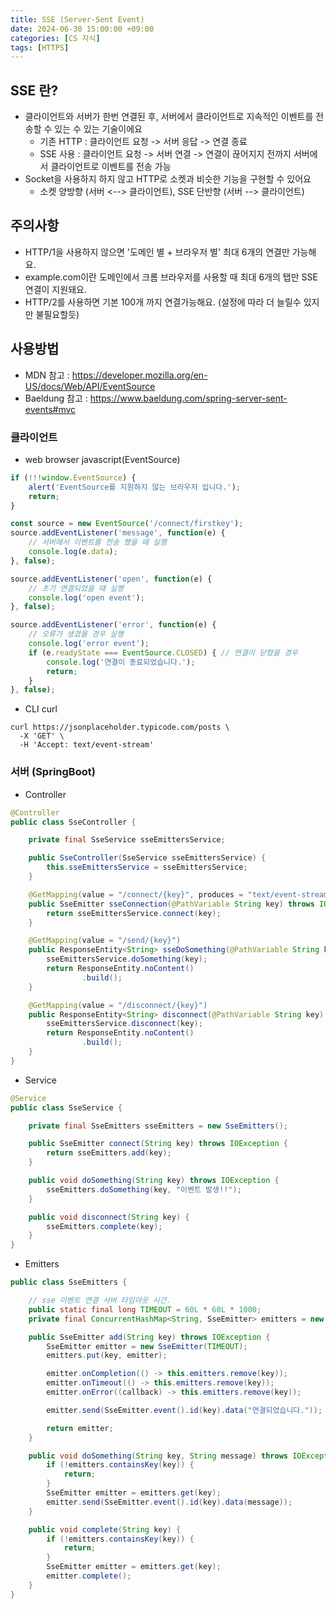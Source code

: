 ```yaml
---
title: SSE (Server-Sent Event)
date: 2024-06-30 15:00:00 +09:00
categories: [CS 지식]
tags: [HTTPS]
---
```


## SSE 란?
- 클라이언트와 서버가 한번 연결된 후, 서버에서 클라이언트로 지속적인 이벤트를 전송할 수 있는 수 있는 기술이에요
  - 기존 HTTP : 클라이언트 요청 -> 서버 응답 -> 연결 종료
  - SSE 사용 : 클라이언트 요청 -> 서버 연결 -> 연결이 끊어지지 전까지 서버에서 클라이언트로 이벤트를 전송 가능
- Socket을 사용하지 하지 않고 HTTP로 소켓과 비슷한 기능을 구현할 수 있어요
  - 소켓 양방향 (서버 <--> 클라이언트), SSE 단반향 (서버 --> 클라이언트)

## 주의사항
- HTTP/1을 사용하지 않으면 '도메인 별 + 브라우저 별' 최대 6개의 연결만 가능해요.
- example.com이란 도메인에서 크롬 브라우저를 사용할 때 최대 6개의 탭만 SSE 연결이 지원돼요.
- HTTP/2를 사용하면 기본 100개 까지 연결가능해요. (설정에 따라 더 늘릴수 있지만 불필요할듯)

## 사용방법
- MDN 참고 : https://developer.mozilla.org/en-US/docs/Web/API/EventSource
- Baeldung 참고 : https://www.baeldung.com/spring-server-sent-events#mvc

### 클라이언트
- web browser javascript(EventSource)

```javascript
if (!!!window.EventSource) {
    alert('EventSource를 지원하지 않는 브라우저 입니다.');
    return;
}

const source = new EventSource('/connect/firstkey');
source.addEventListener('message', function(e) {
    // 서버에서 이벤트를 전송 했을 때 실행
    console.log(e.data);
}, false);

source.addEventListener('open', function(e) {
    // 초기 연결되었을 때 실행
    console.log('open event');
}, false);

source.addEventListener('error', function(e) {
    // 오류가 생겼을 경우 실행
    console.log('error event');
    if (e.readyState === EventSource.CLOSED) { // 연결이 닫혔을 경우
        console.log('연결이 종료되었습니다.');
        return;
    }
}, false);
```

- CLI curl

```shell
curl https://jsonplaceholder.typicode.com/posts \
  -X 'GET' \
  -H 'Accept: text/event-stream'
```

### 서버 (SpringBoot)

- Controller

```java
@Controller
public class SseController {

    private final SseService sseEmittersService;

    public SseController(SseService sseEmittersService) {
        this.sseEmittersService = sseEmittersService;
    }

    @GetMapping(value = "/connect/{key}", produces = "text/event-stream")
    public SseEmitter sseConnection(@PathVariable String key) throws IOException {
        return sseEmittersService.connect(key);
    }

    @GetMapping(value = "/send/{key}")
    public ResponseEntity<String> sseDoSomething(@PathVariable String key) throws IOException {
        sseEmittersService.doSomething(key);
        return ResponseEntity.noContent()
                .build();
    }

    @GetMapping(value = "/disconnect/{key}")
    public ResponseEntity<String> disconnect(@PathVariable String key) throws IOException {
        sseEmittersService.disconnect(key);
        return ResponseEntity.noContent()
                .build();
    }
}
```

- Service

```java
@Service
public class SseService {

    private final SseEmitters sseEmitters = new SseEmitters();

    public SseEmitter connect(String key) throws IOException {
        return sseEmitters.add(key);
    }

    public void doSomething(String key) throws IOException {
        sseEmitters.doSomething(key, "이벤트 발생!!");
    }

    public void disconnect(String key) {
        sseEmitters.complete(key);
    }
}
```

- Emitters

```java
public class SseEmitters {

    // sse 이벤트 연결 서버 타임아웃 시간.
    public static final long TIMEOUT = 60L * 60L * 1000;
    private final ConcurrentHashMap<String, SseEmitter> emitters = new ConcurrentHashMap<>();

    public SseEmitter add(String key) throws IOException {
        SseEmitter emitter = new SseEmitter(TIMEOUT);
        emitters.put(key, emitter);

        emitter.onCompletion(() -> this.emitters.remove(key));
        emitter.onTimeout(() -> this.emitters.remove(key));
        emitter.onError((callback) -> this.emitters.remove(key));

        emitter.send(SseEmitter.event().id(key).data("연결되었습니다."));

        return emitter;
    }

    public void doSomething(String key, String message) throws IOException {
        if (!emitters.containsKey(key)) {
            return;
        }
        SseEmitter emitter = emitters.get(key);
        emitter.send(SseEmitter.event().id(key).data(message));
    }

    public void complete(String key) {
        if (!emitters.containsKey(key)) {
            return;
        }
        SseEmitter emitter = emitters.get(key);
        emitter.complete();
    }
}
```
